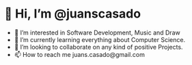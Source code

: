 <h1>👋 Hi, I’m @juanscasado</h1>
<ul>
  <li>👀 I’m interested in Software Development, Music and Draw</li>
  <li>🌱 I’m currently learning everything about Computer Science.</li> 
  <li>💞️ I’m looking to collaborate on any kind of positive Projects.</li>
  <li>📫 How to reach me juans.casado@gmail.com</li> 
</ul>

